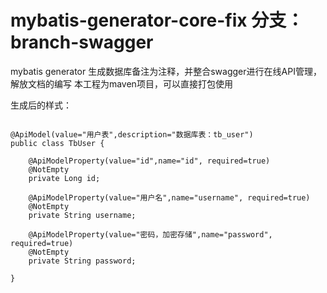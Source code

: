# mybatis-generator-core-fix 分支：branch-swagger
mybatis generator 生成数据库备注为注释，并整合swagger进行在线API管理，解放文档的编写
本工程为maven项目，可以直接打包使用

生成后的样式：
```

@ApiModel(value="用户表",description="数据库表：tb_user")
public class TbUser {

    @ApiModelProperty(value="id",name="id", required=true)
    @NotEmpty
    private Long id;

    @ApiModelProperty(value="用户名",name="username", required=true)
    @NotEmpty
    private String username;

    @ApiModelProperty(value="密码，加密存储",name="password", required=true)
    @NotEmpty
    private String password;

}

```
